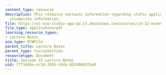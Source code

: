 ```yaml
---
content_type: resource
description: This resource contains information regarding static applications with
  incomplete information.
file: https://ol-ocw-studio-app-qa.s3.amazonaws.com/courses/14-12-economic-applications-of-game-theory-fall-2012/777164baec3d203bc6da462488d371e0_MIT14_12F12_chapter15.pdf
file_type: application/pdf
learning_resource_types:
- Lecture Notes
ocw_type: OCWFile
parent_title: Lecture Notes
parent_type: CourseSection
resourcetype: Document
title: Session 15 Lecture Notes
uid: 777164ba-ec3d-203b-c6da-462488d371e0
---
```

